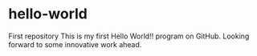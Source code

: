 # hello-world
First repository
This is my first Hello World!! program on GitHub.
Looking forward to some innovative work ahead.
